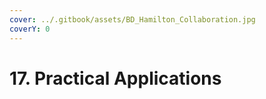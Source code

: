 ```yaml
---
cover: ../.gitbook/assets/BD_Hamilton_Collaboration.jpg
coverY: 0
---
```


# 17. Practical Applications

